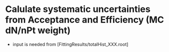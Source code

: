 # Calulate systematic uncertainties from Acceptance and Efficiency (MC dN/nPt weight)
  - input is needed from [FittingResults/totalHist_XXX.root]
